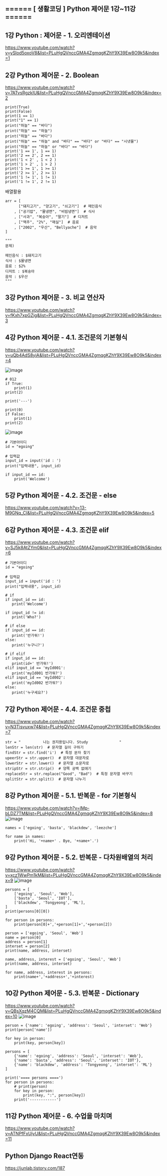 ## ====== [ 생활코딩 ] Python 제어문 1강~11강 </span> ======

## 1강 Python : 제어문 - 1. 오리엔테이션

<a href="" target="_blank">

https://www.youtube.com/watch?v=ySlod5oxoV8&list=PLuHgQVnccGMA4ZgmqgKZhY9X39Ew8O9k5&index=1

## 2강 Python 제어문 - 2. Boolean

https://www.youtube.com/watch?v=7ATvsRgzkIU&list=PLuHgQVnccGMA4ZgmqgKZhY9X39Ew8O9k5&index=2

```
print(True)
print(False)
print(1 == 1)
print("1" == 1)
print("하늘" == "바다")
print("하늘" == "하늘")
print("하늘" == "바다")
print("하늘" == "하늘" and "바다" == "바다" or "바다" == "시냇물")
print("하늘" == "하늘" or "바다" == "바다")
print('1 == 1', 1 == 1)
print('2 == 2', 2 == 1)
print('1 < 2' , 1 < 2 )
print('1 > 2' , 1 > 2 )
print('1 >= 1', 1 >= 1)
print('2 >= 1', 2 >= 1)
print('1 != 1', 1 != 1)
print('1 != 1', 2 != 1)
```
배열활용
```
arr = [
      ["돼지고기", "양고기", "쇠고기"]  # 메인음식
    , ["공기밥", "물냉면", "비빔냉면"]  # 식사  
    , ["사과", "복숭아", "딸기"]  # 디저트
    , ["맥주", "2%", "매실"]  # 음료
    , ["2002", "우산", "Bellyache"]  # 음악
]

"""
문제)

메인음식 : $돼지고기
식사 : $물냉면
음료 : $2%
디저트 : $복숭아
음악 : $우산
"""    
```

## 3강 Python 제어문 - 3. 비교 연산자

https://www.youtube.com/watch?v=fKxh7xpGZig&list=PLuHgQVnccGMA4ZgmqgKZhY9X39Ew8O9k5&index=3

## 4강 Python 제어문 - 4.1. 조건문의 기본형식

https://www.youtube.com/watch?v=uQb4AdS8yiA&list=PLuHgQVnccGMA4ZgmqgKZhY9X39Ew8O9k5&index=4

![image](https://user-images.githubusercontent.com/96629767/153629385-b0d0894f-2fd8-42a3-a36e-1a8398edc3d2.png)

```
# 012
if True:
    print(1)
print(2)

print('---')

print(0)
if False:
    print(1)
print(2)
```

![image](https://user-images.githubusercontent.com/96629767/153630510-983fd4cf-3692-4269-855c-7a512ddc2f0d.png)

```
# 기본아이디
id = "egoing"

# 입력값
input_id = input('id : ')
print("입력내용", input_id)

if input_id == id:
    print('Welcome')
```

## 5강 Python 제어문 - 4.2. 조건문 - else

https://www.youtube.com/watch?v=13-M9GNq_CI&list=PLuHgQVnccGMA4ZgmqgKZhY9X39Ew8O9k5&index=5

## 6강 Python 제어문 - 4.3. 조건문 elif

https://www.youtube.com/watch?v=SJ5k8AtZYm0&list=PLuHgQVnccGMA4ZgmqgKZhY9X39Ew8O9k5&index=6

```
# 기본아이디
id = "egoing"

# 입력값
input_id = input('id : ')
print("입력내용", input_id)

# if
if input_id == id:
   print('Welcome')

if input_id != id:
   print('Who?')

# if else
if input_id == id:
   print('반가워!')
else:
   print('누구니?')

# if elif
if input_id == id:
   print(id+' 반가워!')
elif input_id == 'myId001':
   print('myId001 반가워?')
elif input_id == 'myId002':
   print('myId002 반가워?')
else:
   print('누구세요?')
```

## 7강 Python 제어문 - 4.4. 조건문 중첩

https://www.youtube.com/watch?v=N3Tisvuxw74&list=PLuHgQVnccGMA4ZgmqgKZhY9X39Ew8O9k5&index=7
    
```
str = "          나는 권지용입니다. Study              "
lenStr = len(str)  # 문자열 길이 구하기
findStr = str.find('i')  # 특정 문자 찾기
upeerStr = str.upper()  # 문자열 대문자로
lowerStr = str.lower()  # 문자열 소문자로
stripStr = str.strip()  # 양쪽 공백 없애기
replaceStr = str.replace("Good", "Bad")  # 특정 문자열 바꾸기
splitStr = str.split()  # 문자열 나누기    
```
    
    

## 8강 Python 제어문 - 5.1. 반복문 - for 기본형식

https://www.youtube.com/watch?v=lMp-bLDZ7TM&list=PLuHgQVnccGMA4ZgmqgKZhY9X39Ew8O9k5&index=8
![image](https://user-images.githubusercontent.com/96629767/153634497-756b3cba-02bd-49ee-9518-74d6069f7f57.png)

```
names = ['egoing', 'basta', 'blackdew', 'leezche']

for name in names:
    print('Hi, '+name+' . Bye, '+name+'.')
```

## 9강 Python 제어문 - 5.2. 반복문 - 다차원배열의 처리

https://www.youtube.com/watch?v=xcz1WwPm1kM&list=PLuHgQVnccGMA4ZgmqgKZhY9X39Ew8O9k5&index=9
![image](https://user-images.githubusercontent.com/96629767/153636529-acb95b9e-f265-456b-a6f5-02b71ff28d5e.png)

```
persons = [
    ['egoing', 'Seoul', 'Web'],
    ['basta', 'Seoul', 'IOT'],
    ['blackdew', 'Tongyeong', 'ML'],
]
print(persons[0][0])

for person in persons:
    print(person[0]+','+person[1]+','+person[2])

person = ['egoing', 'Seoul', 'Web']
name = person[0]
address = person[1]
interset = person[2]
print(name, address, interset)

name, address, interest = ['egoing', 'Seoul', 'Web']
print(name, address, interset)

for name, address, interest in persons:
    print(name+','+address+','+interest)
```

## 10강 Python 제어문 - 5.3. 반복문 - Dictionary

https://www.youtube.com/watch?v=QBsXqzM4CQM&list=PLuHgQVnccGMA4ZgmqgKZhY9X39Ew8O9k5&index=10
![image](https://user-images.githubusercontent.com/96629767/153637883-03f0bfab-da05-41e6-bbcd-cc87b347cc4a.png)

```
person = {'name': 'egoing', 'address': 'Seoul', 'interset': 'Web'}
print(person['name'])

for key in person:
    print(key, person[key])

persons = [
    {'name': 'egoing', 'address': 'Seoul', 'interset': 'Web'},
    {'name': 'basta', 'address': 'Seoul', 'interset': 'IOT'},
    {'name': 'blackdew', 'address': 'Tongyeong', 'interset': 'ML'}
]

print('==== persons ====')
for person in persons:
    # print(person)
    for key in person:
        print(key, ":", person[key])
    print('------------')
```

## 11강 Python 제어문 - 6. 수업을 마치며

https://www.youtube.com/watch?v=ATNPfFxUjyU&list=PLuHgQVnccGMA4ZgmqgKZhY9X39Ew8O9k5&index=11

## Python Django React연동

https://junlab.tistory.com/187
